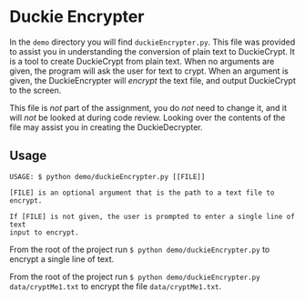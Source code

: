 # Duckie Encrypter

In the `demo` directory you will find `duckieEncrypter.py`. This file was
provided to assist you in understanding the conversion of plain text to
DuckieCrypt. It is a tool to create DuckieCrypt from plain text. When no arguments are given,
the program will ask the user for text to crypt. When an argument is given, the
DuckieEncrypter will *encrypt* the text file, and output DuckieCrypt to the
screen.

This file is *not* part of the assignment, you do *not* need to change it, and
it will *not* be looked at during code review. Looking over the contents of the
file may assist you in creating the DuckieDecrypter.


## Usage

```
USAGE: $ python demo/duckieEncrypter.py [[FILE]]

[FILE] is an optional argument that is the path to a text file to encrypt.

If [FILE] is not given, the user is prompted to enter a single line of text
input to encrypt.  
```

From the root of the project run `$ python demo/duckieEncrypter.py` to encrypt a
single line of text.

From the root of the project run `$ python demo/duckieEncrypter.py
data/cryptMe1.txt` to encrypt the file `data/cryptMe1.txt`.
